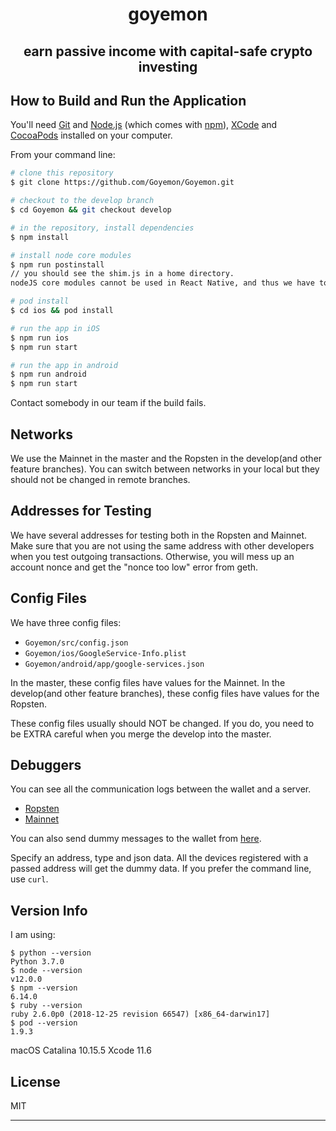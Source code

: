 <h1 align="center">goyemon</h1>
<h2 align="center">earn passive income with capital-safe crypto investing<h2>

## How to Build and Run the Application

You'll need [Git](https://git-scm.com) and [Node.js](https://nodejs.org/en/download/) (which comes with [npm](http://npmjs.com)), [XCode](https://developer.apple.com/xcode/) and [CocoaPods](https://cocoapods.org/) installed on your computer.

From your command line:

```bash
# clone this repository
$ git clone https://github.com/Goyemon/Goyemon.git

# checkout to the develop branch
$ cd Goyemon && git checkout develop

# in the repository, install dependencies
$ npm install

# install node core modules
$ npm run postinstall
// you should see the shim.js in a home directory.
nodeJS core modules cannot be used in React Native, and thus we have to use some hacks. We use the [rn-nodeify](https://github.com/tradle/rn-nodeify) module.

# pod install
$ cd ios && pod install

# run the app in iOS
$ npm run ios
$ npm run start

# run the app in android
$ npm run android
$ npm run start

```

Contact somebody in our team if the build fails.

## Networks
We use the Mainnet in the master and the Ropsten in the develop(and other feature branches). You can switch between networks in your local but they should not be changed in remote branches. 

## Addresses for Testing
We have several addresses for testing both in the Ropsten and Mainnet. Make sure that you are not using the same address with other developers when you test outgoing transactions. Otherwise, you will mess up an account nonce and get the "nonce too low" error from geth. 

## Config Files
We have three config files:
- `Goyemon/src/config.json`
- `Goyemon/ios/GoogleService-Info.plist`
- `Goyemon/android/app/google-services.json`

In the master, these config files have values for the Mainnet. In the develop(and other feature branches), these config files have values for the Ropsten.

These config files usually should NOT be changed. If you do, you need to be EXTRA careful when you merge the develop into the master. 

## Debuggers
You can see all the communication logs between the wallet and a server.
- [Ropsten](http://[240d:1a:2a:1000:8e70:5aff:febd:4328]:31337/devs/)
- [Mainnet](http://51.89.42.181:31337/devs/)

You can also send dummy messages to the wallet from [here](http://51.89.42.181:31330/debugmsgs). 

Specify an address, type and json data. All the devices registered with a passed address will get the dummy data. If you prefer the command line, use `curl`. 


## Version Info

I am using:
```
$ python --version
Python 3.7.0
$ node --version
v12.0.0
$ npm --version
6.14.0
$ ruby --version
ruby 2.6.0p0 (2018-12-25 revision 66547) [x86_64-darwin17]
$ pod --version
1.9.3
```

macOS Catalina 10.15.5
Xcode 11.6

## License

MIT

---
